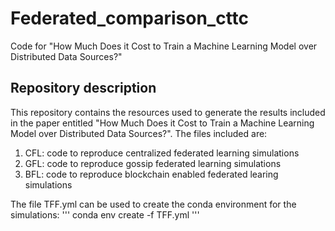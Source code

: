 # Federated_comparison_cttc
Code for "How Much Does it Cost to Train a Machine Learning Model over Distributed Data Sources?"

## Repository description
This repository contains the resources used to generate the results included in the paper entitled "How Much Does it Cost to Train a Machine Learning Model over Distributed Data Sources?". The files included are:

1) CFL: code to reproduce centralized federated learning simulations 
2) GFL: code to reproduce gossip federated learning simulations
3) BFL: code to reproduce blockchain enabled federated learing simulations

The file TFF.yml can be used to create the conda environment for the simulations:
'''
conda env create -f TFF.yml
'''